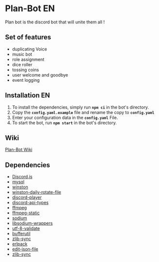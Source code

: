 
# Plan-Bot EN
Plan bot is the discord bot that will unite them all ! <br>

## Set of features
- duplicating Voice
- music bot
- role assignment
- dice roller
- tossing coins
- user welcome and goodbye
- event logging


## Installation EN
1. To install the dependencies, simply run **`npm ci`** in the bot's directory. <br>
2. Copy the  **`config.yaml.example`** file and rename the copy to **`config.yaml`** <br>
3. Enter your configuration data in the **`config.yaml`** File. <br>
4. To start the bot, run **`npm start`** in the bot's directory.  <br>

## Wiki
[Plan-Bot Wiki](https://github.com/SJ-Plan-B/Plan-Bot/wiki)

## Dependencies
 - [Discord.js](https://discord.js.org/ "Discord.js site")
 - [mysql](https://github.com/mysqljs/mysql "mysql Git Repo")
 - [winston](https://github.com/winstonjs/winston "winston-daily-rotate-file Git Repo")
 - [winston-daily-rotate-file](https://github.com/winstonjs/winston-daily-rotate-file "mysql Git Repo")
 - [discord-player](https://www.npmjs.com/package/discord-player "discord-player npm site")
 - [discord-api-types](https://www.npmjs.com/package/discord-api-types "discord-api-types npm site")
 - [ffmpeg](https://ffmpeg.org/ "ffmpeg npm site")
 - [ffmpeg-static](https://www.npmjs.com/package/ffmpeg-static "ffmpeg-static npm site")
 - [sodium](https://www.npmjs.com/package/sodium "sodium npm site")
 - [libsodium-wrappers](https://www.npmjs.com/package/libsodium-wrappers "libsodium-wrappers npm site")
 - [utf-8-validate](https://www.npmjs.com/package/utf-8-validate "utf-8-validate")
 - [bufferutil](https://www.npmjs.com/package/bufferutil "bufferutil npm site")
 - [zlib-sync](https://www.npmjs.com/package/zlib-sync "zlib-sync npm site")
 - [erlpack](https://github.com/discord/erlpack "erlpack github site")
 - [edit-json-file](https://www.npmjs.com/package/edit-json-file "edit-json-file npm site")
 - [zlib-sync](https://www.npmjs.com/package/zlib-sync "zlib-sync npm site")
